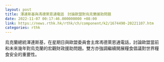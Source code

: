 ```yaml
---
layout: post
title: 澤連斯基與馮德萊恩通電話　討論歐盟對烏克蘭援助問題
date: 2022-11-07 00:17:46.000000000 +08:00
link: https://news.rthk.hk/rthk/ch/component/k2/1674490-20221107.htm
categories: rthk
---
```


烏克蘭總統澤連斯基，在星期日與歐盟委員會主席馮德萊恩通電話，討論歐盟當前和未來幾年對烏克蘭的宏觀財政援助問題。雙方亦強調繼續開展糧食倡議對世界糧食安全的重要性。
